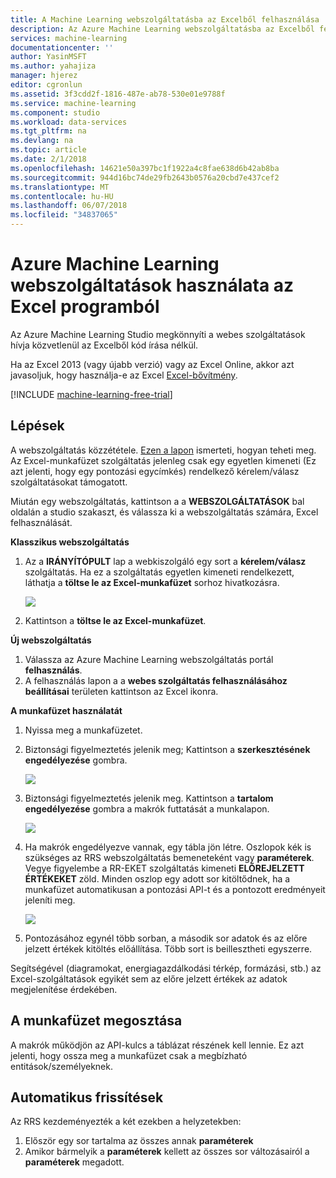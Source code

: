 ```yaml
---
title: A Machine Learning webszolgáltatásba az Excelből felhasználása |} Microsoft Docs
description: Az Azure Machine Learning webszolgáltatásba az Excelből felhasználása
services: machine-learning
documentationcenter: ''
author: YasinMSFT
ms.author: yahajiza
manager: hjerez
editor: cgronlun
ms.assetid: 3f3cdd2f-1816-487e-ab78-530e01e9788f
ms.service: machine-learning
ms.component: studio
ms.workload: data-services
ms.tgt_pltfrm: na
ms.devlang: na
ms.topic: article
ms.date: 2/1/2018
ms.openlocfilehash: 14621e50a397bc1f1922a4c8fae638d6b42ab8ba
ms.sourcegitcommit: 944d16bc74de29fb2643b0576a20cbd7e437cef2
ms.translationtype: MT
ms.contentlocale: hu-HU
ms.lasthandoff: 06/07/2018
ms.locfileid: "34837065"
---
```

# <a name="consuming-an-azure-machine-learning-web-service-from-excel"></a>Azure Machine Learning webszolgáltatások használata az Excel programból
 Az Azure Machine Learning Studio megkönnyíti a webes szolgáltatások hívja közvetlenül az Excelből kód írása nélkül.

Ha az Excel 2013 (vagy újabb verzió) vagy az Excel Online, akkor azt javasoljuk, hogy használja-e az Excel [Excel-bővítmény](excel-add-in-for-web-services.md).

[!INCLUDE [machine-learning-free-trial](../../../includes/machine-learning-free-trial.md)]

## <a name="steps"></a>Lépések
A webszolgáltatás közzététele. [Ezen a lapon](walkthrough-5-publish-web-service.md) ismerteti, hogyan teheti meg. Az Excel-munkafüzet szolgáltatás jelenleg csak egy egyetlen kimeneti (Ez azt jelenti, hogy egy pontozási egycímkés) rendelkező kérelem/válasz szolgáltatásokat támogatott. 

Miután egy webszolgáltatás, kattintson a a **WEBSZOLGÁLTATÁSOK** bal oldalán a studio szakaszt, és válassza ki a webszolgáltatás számára, Excel felhasználását.

**Klasszikus webszolgáltatás**

1. Az a **IRÁNYÍTÓPULT** lap a webkiszolgáló egy sort a **kérelem/válasz** szolgáltatás. Ha ez a szolgáltatás egyetlen kimeneti rendelkezett, láthatja a **töltse le az Excel-munkafüzet** sorhoz hivatkozásra.
   
    ![][1]
2. Kattintson a **töltse le az Excel-munkafüzet**.

**Új webszolgáltatás**

1. Válassza az Azure Machine Learning webszolgáltatás portál **felhasználás**.
2. A felhasználás lapon a a **webes szolgáltatás felhasználásához beállításai** területen kattintson az Excel ikonra.

**A munkafüzet használatát**

1. Nyissa meg a munkafüzetet.
2. Biztonsági figyelmeztetés jelenik meg; Kattintson a **szerkesztésének engedélyezése** gombra.
   
    ![][2]
3. Biztonsági figyelmeztetés jelenik meg. Kattintson a **tartalom engedélyezése** gombra a makrók futtatását a munkalapon.
   
    ![][3]
4. Ha makrók engedélyezve vannak, egy tábla jön létre. Oszlopok kék is szükséges az RRS webszolgáltatás bemeneteként vagy **paraméterek**. Vegye figyelembe a RR-EKET szolgáltatás kimeneti **ELŐREJELZETT ÉRTÉKEKET** zöld. Minden oszlop egy adott sor kitöltődnek, ha a munkafüzet automatikusan a pontozási API-t és a pontozott eredményeit jeleníti meg.
   
    ![][4]
5. Pontozásához egynél több sorban, a második sor adatok és az előre jelzett értékek kitöltés előállítása. Több sort is beillesztheti egyszerre.

Segítségével (diagramokat, energiagazdálkodási térkép, formázási, stb.) az Excel-szolgáltatások egyikét sem az előre jelzett értékek az adatok megjelenítése érdekében.    

## <a name="sharing-your-workbook"></a>A munkafüzet megosztása
A makrók működjön az API-kulcs a táblázat részének kell lennie. Ez azt jelenti, hogy ossza meg a munkafüzet csak a megbízható entitások/személyeknek.

## <a name="automatic-updates"></a>Automatikus frissítések
Az RRS kezdeményezték a két ezekben a helyzetekben:

1. Először egy sor tartalma az összes annak **paraméterek**
2. Amikor bármelyik a **paraméterek** kellett az összes sor változásairól a **paraméterek** megadott.

[1]: ./media/consuming-from-excel/excellink.png
[2]: ./media/consuming-from-excel/enableeditting.png
[3]: ./media/consuming-from-excel/enablecontent.png
[4]: ./media/consuming-from-excel/sampletable.png
